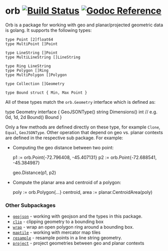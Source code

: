orb [![Build Status](https://travis-ci.org/paulmach/orb.png?branch=master)](https://travis-ci.org/paulmach/orb) [![Godoc Reference](https://godoc.org/github.com/paulmach/orb?status.png)](https://godoc.org/github.com/paulmach/orb)
======

Orb is a package for working with geo and planar/projected geometric data is golang.
It supports the following types:

	type Point [2]float64
	type MultiPoint []Point

	type LineString []Point
	type MultiLineString []LineString

	type Ring LineString
	type Polygon []Ring
	type MultiPolygon []Polygon

	type Collection []Geometry

	type Bound struct { Min, Max Point }

All of these types match the `orb.Geometry` interface which is defined as:

type Geometry interface {
    GeoJSONType() string
    Dimensions() int // e.g. 0d, 1d, 2d
    Bound() Bound
}

Only a few methods are defined directly on these type, for example `Clone`, `Equal`, `GeoJSONType`.
Other operation that depend on geo vs. planar contexts are defined in the respective sub package.
For example:

* Computing the geo distance between two point:

	p1 := orb.Point{-72.796408, -45.407131}
	p2 := orb.Point{-72.688541, -45.384987}

	geo.Distance(p1, p2)

* Compute the planar area and centroid of a polygon:

	poly := orb.Polygon{...}
	centroid, area := planar.CentroidArea(poly)

### Other Subpackages

* [`geojson`](geojson) - working with geojson and the types in this package.
* [`clip`](clip) - clipping geometry to a bounding box
* [`wrap`](wrap) - wrap an open polygon ring around a bounding box.
* [`maptile`](maptile) - working with mercator map tiles
* [`resample`](resample) - resample points in a line string geometry.
* [`project`](project) - project geometries between geo and planar contexts
